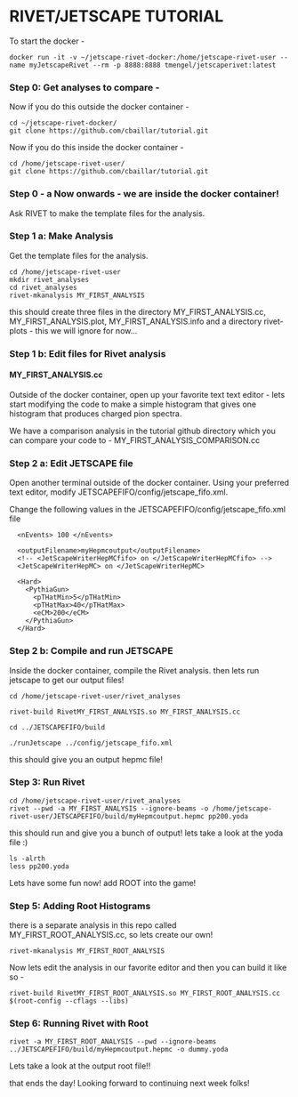 # RIVET/JETSCAPE TUTORIAL

To start the docker - 
```
docker run -it -v ~/jetscape-rivet-docker:/home/jetscape-rivet-user --name myJetscapeRivet --rm -p 8888:8888 tmengel/jetscaperivet:latest
```

### Step 0: Get analyses to compare - 

Now if you do this outside the docker container - 
```
cd ~/jetscape-rivet-docker/
git clone https://github.com/cbaillar/tutorial.git
```

Now if you do this inside the docker container - 
```
cd /home/jetscape-rivet-user/
git clone https://github.com/cbaillar/tutorial.git
```

### Step 0 - a Now onwards - we are inside the docker container! 

Ask RIVET to make the template files for the analysis.
### Step 1 a: Make Analysis
Get the template files for the analysis.
```
cd /home/jetscape-rivet-user
mkdir rivet_analyses
cd rivet_analyses
rivet-mkanalysis MY_FIRST_ANALYSIS
```
this should create three files in the directory
MY_FIRST_ANALYSIS.cc, MY_FIRST_ANALYSIS.plot, MY_FIRST_ANALYSIS.info
and a directory rivet-plots - this we will ignore for now... 

### Step 1 b: Edit files for Rivet analysis
#### MY_FIRST_ANALYSIS.cc
Outside of the docker container, open up your favorite text text editor - lets start modifying the code to make a simple histogram that gives one histogram that produces charged pion spectra.

We have a comparison analysis in the tutorial github directory which you can compare your code to - MY_FIRST_ANALYSIS_COMPARISON.cc

### Step 2 a: Edit JETSCAPE file

Open another terminal outside of the docker container. Using your preferred text editor, modify JETSCAPEFIFO/config/jetscape_fifo.xml.

Change the following values in the JETSCAPEFIFO/config/jetscape_fifo.xml file
```
  <nEvents> 100 </nEvents>

  <outputFilename>myHepmcoutput</outputFilename>
  <!-- <JetScapeWriterHepMCfifo> on </JetScapeWriterHepMCfifo> -->
  <JetScapeWriterHepMC> on </JetScapeWriterHepMC>

  <Hard>
    <PythiaGun>
      <pTHatMin>5</pTHatMin>
      <pTHatMax>40</pTHatMax>
      <eCM>200</eCM>
    </PythiaGun>
  </Hard>
```

### Step 2 b: Compile and run JETSCAPE
Inside the docker container, compile the Rivet analysis. then lets run jetscape to get our output files!

```
cd /home/jetscape-rivet-user/rivet_analyses

rivet-build RivetMY_FIRST_ANALYSIS.so MY_FIRST_ANALYSIS.cc

cd ../JETSCAPEFIFO/build

./runJetscape ../config/jetscape_fifo.xml
```
this should give you an output hepmc file! 


### Step 3: Run Rivet

```
cd /home/jetscape-rivet-user/rivet_analyses 
rivet --pwd -a MY_FIRST_ANALYSIS --ignore-beams -o /home/jetscape-rivet-user/JETSCAPEFIFO/build/myHepmcoutput.hepmc pp200.yoda
```

this should run and give you a bunch of output! lets take a look at the yoda file :) 

```
ls -alrth
less pp200.yoda
```

Lets have some fun now! add ROOT into the game! 

### Step 5: Adding Root Histograms

there is a separate analysis in this repo called MY_FIRST_ROOT_ANALYSIS.cc, so lets create our own! 
```
rivet-mkanalysis MY_FIRST_ROOT_ANALYSIS 
```

Now lets edit the analysis in our favorite editor and then you can build it like so - 

```
rivet-build RivetMY_FIRST_ROOT_ANALYSIS.so MY_FIRST_ROOT_ANALYSIS.cc $(root-config --cflags --libs)
```

### Step 6: Running Rivet with Root

```
rivet -a MY_FIRST_ROOT_ANALYSIS --pwd --ignore-beams ../JETSCAPEFIFO/build/myHepmcoutput.hepmc -o dummy.yoda
```
Lets take a look at the output root file!!

that ends the day! Looking forward to continuing next week folks! 
